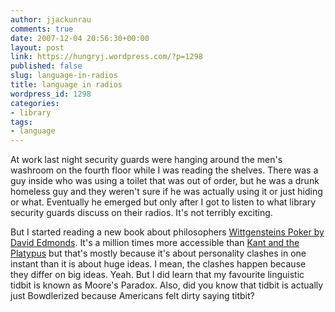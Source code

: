 ```yaml
---
author: jjackunrau
comments: true
date: 2007-12-04 20:56:30+00:00
layout: post
link: https://hungryj.wordpress.com/?p=1298
published: false
slug: language-in-radios
title: language in radios
wordpress_id: 1298
categories:
- library
tags:
- language
---
```


At work last night security guards were hanging around the men's washroom on the fourth floor while I was reading the shelves. There was a guy inside who was using a toilet that was out of order, but he was a drunk homeless guy and they weren't sure if he was actually using it or just hiding or what. Eventually he emerged but only after I got to listen to what library security guards discuss on their radios. It's not terribly exciting.

But I started reading a new book about philosophers [Wittgensteins Poker by David Edmonds](http://www.amazon.ca/gp/redirect.html%3FASIN=057120547X%26tag=ws%26lcode=xm2%26cID=2025%26ccmID=165953%26location=/o/ASIN/057120547X%253FSubscriptionId=02ZH6J1W0649DTNS6002). It's a million times more accessible than [Kant and the Platypus](http://www.amazon.ca/gp/redirect.html%3FASIN=015601159X%26tag=ws%26lcode=xm2%26cID=2025%26ccmID=165953%26location=/o/ASIN/015601159X%253FSubscriptionId=02ZH6J1W0649DTNS6002) but that's mostly because it's about personality clashes in one instant than it is about huge ideas. I mean, the clashes happen because they differ on big ideas. Yeah. But I did learn that my favourite linguistic tidbit is known as Moore's Paradox. Also, did you know that tidbit is actually just Bowdlerized because Americans felt dirty saying titbit?
